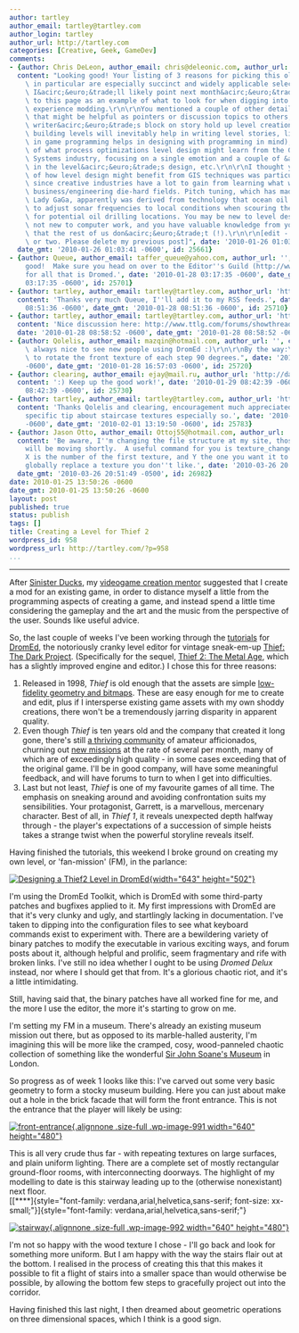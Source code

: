 ```yaml
---
author: tartley
author_email: tartley@tartley.com
author_login: tartley
author_url: http://tartley.com
categories: [Creative, Geek, GameDev]
comments:
- {author: Chris DeLeon, author_email: chris@deleonic.com, author_url: 'http://cdgdl.com/?page=about',
  content: "Looking good! Your listing of 3 reasons for picking this old engine/game\
    \ in particular are especially succinct and widely applicable selection criteria.\
    \ I&acirc;&euro;&trade;ll likely point next month&acirc;&euro;&trade;s readers\
    \ to this page as an example of what to look for when digging into their first\
    \ experience modding.\r\n\r\nYou mentioned a couple of other details via e-mail\
    \ that might be helpful as pointers or discussion topics to others, too: not letting\
    \ writer&acirc;&euro;&trade;s block on story hold up level creation (experience\
    \ building levels will inevitably help in writing level stories, like how experience\
    \ in game programming helps in designing with programming in mind), suggestions\
    \ of what process optimizations level design might learn from the Geographic Information\
    \ Systems industry, focusing on a single emotion and a couple of &acirc;&euro;&oelig;moments&acirc;&euro;\x9D\
    \ in the level&acirc;&euro;&trade;s design, etc.\r\n\r\nI thought your suggestion\
    \ of how level design might benefit from GIS techniques was particularly interesting,\
    \ since creative industries have a lot to gain from learning what we can off the\
    \ business/engineering die-hard fields. Pitch tuning, which has made T-Pain and\
    \ Lady GaGa, apparently was derived from technology that ocean oil tycoons used\
    \ to adjust sonar frequencies to local conditions when scouring the ocean floor\
    \ for potential oil drilling locations. You may be new to level design, but you&acirc;&euro;&trade;re\
    \ not new to computer work, and you have valuable knowledge from your own experiences\
    \ that the rest of us don&acirc;&euro;&trade;t (!).\r\n\r\n[edit - fixed a typo\
    \ or two. Please delete my previous post]", date: '2010-01-26 01:03:41 -0600',
  date_gmt: '2010-01-26 01:03:41 -0600', id: 25661}
- {author: Queue, author_email: taffer_queue@yahoo.com, author_url: '', content: 'Looking
    good!  Make sure you head on over to the Editor''s Guild (http://www.ttlg.com/forums/forumdisplay.php?f=85)
    for all that is Dromed.', date: '2010-01-28 03:17:35 -0600', date_gmt: '2010-01-28
    03:17:35 -0600', id: 25701}
- {author: tartley, author_email: tartley@tartley.com, author_url: 'http://tartley.com',
  content: 'Thanks very much Queue, I''ll add it to my RSS feeds.', date: '2010-01-28
    08:51:36 -0600', date_gmt: '2010-01-28 08:51:36 -0600', id: 25710}
- {author: tartley, author_email: tartley@tartley.com, author_url: 'http://tartley.com',
  content: 'Nice discussion here: http://www.ttlg.com/forums/showthread.php?t=130794',
  date: '2010-01-28 08:58:52 -0600', date_gmt: '2010-01-28 08:58:52 -0600', id: 25711}
- {author: Qolelis, author_email: mazqin@hotmail.com, author_url: '', content: "It's\
    \ always nice to see new people using DromEd :)\r\n\r\nBy the way:\r\nA tip is\
    \ to rotate the front texture of each step 90 degrees.", date: '2010-01-28 16:57:02
    -0600', date_gmt: '2010-01-28 16:57:03 -0600', id: 25720}
- {author: clearing, author_email: ejay@mail.ru, author_url: 'http://darkfate.ru',
  content: ':) Keep up the good work!', date: '2010-01-29 08:42:39 -0600', date_gmt: '2010-01-29
    08:42:39 -0600', id: 25730}
- {author: tartley, author_email: tartley@tartley.com, author_url: 'http://tartley.com',
  content: 'Thanks Qolelis and clearing, encouragement much appreciated, and your
    specific tip about staircase textures especially so.', date: '2010-02-01 13:19:50
    -0600', date_gmt: '2010-02-01 13:19:50 -0600', id: 25783}
- {author: Jason Otto, author_email: Ottoj55@hotmail.com, author_url: 'http://JasonOtto.net',
  content: 'Be aware, I''m changing the file structure at my site, those tutorials
    will be moving shortly.  A useful command for you is texture_change X,Y where
    X is the number of the first texture, and Y the one you want it to become, it''ll
    globally replace a texture you don''t like.', date: '2010-03-26 20:51:49 -0500',
  date_gmt: '2010-03-26 20:51:49 -0500', id: 26982}
date: 2010-01-25 13:50:26 -0600
date_gmt: 2010-01-25 13:50:26 -0600
layout: post
published: true
status: publish
tags: []
title: Creating a Level for Thief 2
wordpress_id: 958
wordpress_url: http://tartley.com/?p=958
...
```

---

After [Sinister Ducks](http://tartley.com/?p=956), my [videogame
creation mentor](http://www.gamedevlessons.com/) suggested that I create
a mod for an existing game, in order to distance myself a little from
the programming aspects of creating a game, and instead spend a little
time considering the gameplay and the art and the music from the
perspective of the user. Sounds like useful advice.

So, the last couple of weeks I've been working through the
[tutorials](http://www.jasonotto.net/tutorials/CompleteTut.htm) for
[DromEd](http://en.wikipedia.org/wiki/DromEd), the notoriously cranky
level editor for vintage sneak-em-up [Thief: The Dark
Project](http://en.wikipedia.org/wiki/Thief:_The_Dark_Project).
(Specifically for the sequel, [Thief 2: The Metal
Age](http://en.wikipedia.org/wiki/Thief_II:_The_Metal_Age), which has a
slightly improved engine and editor.) I chose this for three reasons:

1.  Released in 1998, *Thief* is old enough that the assets are simple
    [low-fidelity geometry and
    bitmaps](http://www.mobygames.com/game/windows/thief-ii-the-metal-age/screenshots/gameShotId,7666/).
    These are easy enough for me to create and edit, plus if I
    intersperse existing game assets with my own shoddy creations, there
    won't be a tremendously jarring disparity in apparent quality.
2.  Even though *Thief* is ten years old and the company that created it
    long gone, there's still [a thriving
    community](http://www.ttlg.com/) of amateur afficionados, churning
    out [new
    missions](http://www.ttlg.com/forums/showthread.php?p=1508201) at
    the rate of several per month, many of which are of exceedingly high
    quality - in some cases exceeding that of the original game. I'll be
    in good company, will have some meaningful feedback, and will have
    forums to turn to when I get into difficulties.
3.  Last but not least, *Thief* is one of my favourite games of all
    time. The emphasis on sneaking around and avoiding confrontation
    suits my sensibilities. Your protagonist, Garrett, is a marvellous,
    mercenary character. Best of all, in *Thief 1*, it reveals
    unexpected depth halfway through - the player's expectations of a
    succession of simple heists takes a strange twist when the powerful
    storyline reveals itself.

Having finished the tutorials, this weekend I broke ground on creating
my own level, or 'fan-mission' (FM), in the parlance:

[![Designing a Thief2 Level in
DromEd](../wp-content/uploads/2010/01/dromed-sm.png "dromed-sm"){width="643"
height="502"}](../wp-content/uploads/2010/01/dromed-sm.png)

I'm using the DromEd Toolkit, which is DromEd with some third-party
patches and bugfixes applied to it. My first impressions with DromEd are
that it's very clunky and ugly, and startlingly lacking in
documentation. I've taken to dipping into the configuration files to see
what keyboard commands exist to experiment with. There are a bewildering
variety of binary patches to modify the executable in various exciting
ways, and forum posts about it, although helpful and prolific, seem
fragmentary and rife with broken links. I've still no idea whether I
ought to be using *Dromed Delux* instead, nor where I should get that
from. It's a glorious chaotic riot, and it's a little intimidating.

Still, having said that, the binary patches have all worked fine for me,
and the more I use the editor, the more it's starting to grow on me.

I'm setting my FM in a museum. There's already an existing museum
mission out there, but as opposed to its marble-halled austerity, I'm
imagining this will be more like the cramped, cosy, wood-panneled
chaotic collection of something like the wonderful [Sir John Soane's
Museum](http://www.britishtours.com/360/soane-museum.html) in London.

So progress as of week 1 looks like this: I've carved out some very
basic geometry to form a stocky museum building. Here you can just about
make out a hole in the brick facade that will form the front entrance.
This is not the entrance that the player will likely be using:

[![](http://tartley.com/wp-content/uploads/2010/01/front-entrance.jpg "front-entrance"){.alignnone
.size-full .wp-image-991 width="640"
height="480"}](http://tartley.com/wp-content/uploads/2010/01/front-entrance.jpg)

This is all very crude thus far - with repeating textures on large
surfaces, and plain uniform lighting. There are a complete set of mostly
rectangular ground-floor rooms, with interconnecting doorways. The
highlight of my modelling to date is this stairway leading up to the
(otherwise nonexistant) next floor.\
[[****]{style="font-family: verdana,arial,helvetica,sans-serif; font-size: xx-small;"}]{style="font-family: verdana,arial,helvetica,sans-serif;"}

[![](http://tartley.com/wp-content/uploads/2010/01/stairway.jpg "stairway"){.alignnone
.size-full .wp-image-992 width="640"
height="480"}](http://tartley.com/wp-content/uploads/2010/01/stairway.jpg)

I'm not so happy with the wood texture I chose - I'll go back and look
for something more uniform. But I am happy with the way the stairs flair
out at the bottom. I realised in the process of creating this that this
makes it possible to fit a flight of stairs into a smaller space than
would otherwise be possible, by allowing the bottom few steps to
gracefully project out into the corridor.

Having finished this last night, I then dreamed about geometric
operations on three dimensional spaces, which I think is a good sign.
